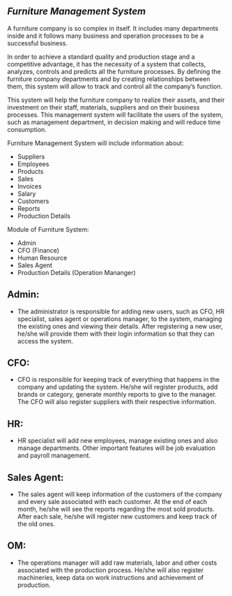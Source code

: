 ## _**Furniture Management System**_

 A furniture company is so complex in itself. It includes many departments inside and it follows many business and operation processes to be a successful business.

In order to achieve a standard quality and production stage and a competitive advantage, it has the necessity of a system that collects, analyzes, controls and predicts all the furniture processes. By defining the furniture company departments and by creating relationships between them, this system will allow to track and control all the company’s function.	

This system will help the furniture company to realize their assets, and their investment on their staff, materials, suppliers and on their business processes. This management system will facilitate the users of the system, such as management department, in decision making and will reduce time consumption.

Furniture Management System will include information about: 
* Suppliers
* Employees 
* Products
* Sales
* Invoices 
* Salary
* Customers
* Reports
* Production Details

Module of Furniture System: 
  * Admin
  * CFO (Finance)
  * Human Resource
  * Sales Agent
  * Production Details (Operation Mananger)
  
  
## Admin:
* The administrator is responsible for adding new users, such as CFO, HR specialist, sales agent or
operations manager, to the system, managing the existing ones and viewing their details. After
registering a new user, he/she will provide them with their login information so that they can access the
system.

## CFO:
* CFO is responsible for keeping track of everything that happens in the company
and updating the system. He/she will register products, add brands or category, generate monthly
reports to give to the manager. The CFO will also register suppliers with their respective information.

## HR:
* HR specialist will add new employees, manage existing ones and also manage departments. Other
important features will be job evaluation and payroll management.

## Sales Agent:
* The sales agent will keep information of the customers of the company and every sale associated with
each customer. At the end of each month, he/she will see the reports regarding the most sold products.
After each sale, he/she will register new customers and keep track of the old ones.

## OM:
* The operations manager will add raw materials, labor and other costs associated with the production
process. He/she will also register machineries, keep data on work instructions and achievement of
production.




